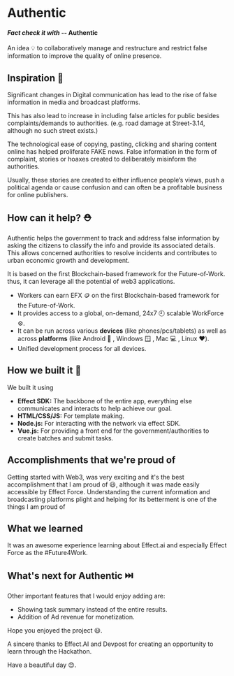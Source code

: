 # Authentic  

#### *Fact check it with* -- **Authentic**

An idea :bulb: to collaboratively manage and restructure and restrict false information to improve the quality of online presence.

## Inspiration 🥇 

Significant changes in Digital communication has lead to the rise of false information in media and broadcast platforms. 

This has also lead to increase in including false articles for public besides complaints/demands to authorities. (e.g. road damage at Street-3.14, although no such street exists.)

The technological ease of copying, pasting, clicking and sharing content online has helped  proliferate FAKE news. False information in the form of complaint, stories or hoaxes created to deliberately misinform the authorities.

Usually, these stories are created to either influence people’s views, push a political agenda or cause confusion and can often be a profitable business for online publishers. 


## How can it help? ⛑️ 

Authentic helps the government to track and address false information by asking the citizens to classify the info and provide its associated details.
This allows concerned authorities to resolve incidents and contributes to urban economic growth and development.


It is based on the first Blockchain-based framework for the Future-of-Work.  thus, it can leverage all the potential of web3 applications.

- Workers can earn EFX 🪙 on the first Blockchain-based framework for the Future-of-Work.
- It provides access to a global, on-demand, 24x7 🕘 scalable WorkForce ⚙️.
- It can be run across various **devices** (like phones/pcs/tablets) as well as across **platforms** (like Android 📱 , Windows 🪟 , Mac 💻 , Linux :heart:).
- Unified development process for all devices.

## How we built it 🔧 

We built it using

- **Effect SDK:** The backbone of the entire app, everything else communicates and interacts to help achieve our goal.
- **HTML/CSS/JS:** For template making.
- **Node.js:** For interacting with the network via effect SDK.
- **Vue.js:** For providing a front end for the government/authorities to create batches and submit tasks.



## Accomplishments that we're proud of
Getting started with Web3, was very exciting and it's the best accomplishment that I am proud of 😃, although it was made easily accessible by Effect Force. Understanding the current information and broadcasting platforms plight and helping for its betterment is one of the things I am proud of



## What we learned
It was an awesome experience learning about Effect.ai and especially Effect Force as the #Future4Work.


## What's next for Authentic ⏭️

Other important features that I would enjoy adding are:

- Showing task summary instead of the entire results.
- Addition of Ad revenue for monetization.



Hope you enjoyed the project 😃.

A sincere thanks to Effect.AI and Devpost for creating an opportunity to learn through the Hackathon.

Have a beautiful day 😊.

